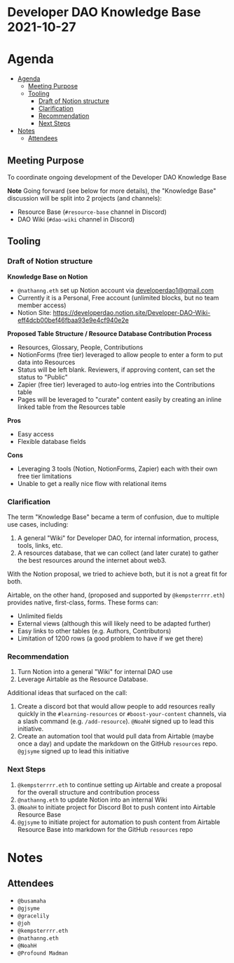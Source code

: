 <h1>Developer DAO Knowledge Base 2021-10-27</h1>

# Agenda
- [Agenda](#agenda)
  - [Meeting Purpose](#meeting-purpose)
  - [Tooling](#tooling)
    - [Draft of Notion structure](#draft-of-notion-structure)
    - [Clarification](#clarification)
    - [Recommendation](#recommendation)
    - [Next Steps](#next-steps)
- [Notes](#notes)
  - [Attendees](#attendees)

## Meeting Purpose
To coordinate ongoing development of the Developer DAO Knowledge Base

**Note**
Going forward (see below for more details), the "Knowledge Base" discussion will be split into 2 projects (and channels):
- Resource Base (`#resource-base` channel in Discord)
- DAO Wiki (`#dao-wiki` channel in Discord)

## Tooling

### Draft of Notion structure
**Knowledge Base on Notion**
- `@nathanng.eth` set up Notion account via developerdao1@gmail.com
- Currently it is a Personal, Free account (unlimited blocks, but no team member access)
- Notion Site: https://developerdao.notion.site/Developer-DAO-Wiki-eff4dcb00bef46fbaa93e9e4cf940e2e

**Proposed Table Structure / Resource Database Contribution Process**
- Resources, Glossary, People, Contributions
- NotionForms (free tier) leveraged to allow people to enter a form to put data into Resources
- Status will be left blank. Reviewers, if approving content, can set the status to "Public"
- Zapier (free tier) leveraged to auto-log entries into the Contributions table
- Pages will be leveraged to "curate" content easily by creating an inline linked table from the Resources table

**Pros**
- Easy access 
- Flexible database fields

**Cons**
- Leveraging 3 tools (Notion, NotionForms, Zapier) each with their own free tier limitations
- Unable to get a really nice flow with relational items

### Clarification
The term "Knowledge Base" became a term of confusion, due to multiple use cases, including:
1. A general "Wiki" for Developer DAO, for internal information, process, tools, links, etc.
2. A resources database, that we can collect (and later curate) to gather the best resources around the internet about web3.

With the Notion proposal, we tried to achieve both, but it is not a great fit for both.

Airtable, on the other hand, (proposed and supported by `@kempsterrrr.eth`) provides native, first-class, forms. These forms can:
- Unlimited fields
- External views (although this will likely need to be adapted further)
- Easy links to other tables (e.g. Authors, Contributors)
- Limitation of 1200 rows (a good problem to have if we get there)

### Recommendation
1. Turn Notion into a general "Wiki" for internal DAO use
2. Leverage Airtable as the Resource Database.

Additional ideas that surfaced on the call:
1. Create a discord bot that would allow people to add resources really quickly in the `#learning-resources` or `#boost-your-content` channels, via a slash command (e.g. `/add-resource`).  `@NoahH` signed up to lead this initiative.
2. Create an automation tool that would pull data from Airtable (maybe once a day) and update the markdown on the GitHub `resources` repo. `@gjsyme` signed up to lead this initiative

### Next Steps
1. `@kempsterrrr.eth` to continue setting up Airtable and create a proposal for the overall structure and contribution process
2. `@nathanng.eth` to update Notion into an internal Wiki
3. `@NoahH` to initiate project for Discord Bot to push content into Airtable Resource Base
4. `@gjsyme` to initiate project for automation to push content from Airtable Resource Base into markdown for the GitHub `resources` repo

# Notes

## Attendees
- `@busamaha`
- `@gjsyme`
- `@gracelily`
- `@joh`
- `@kempsterrrr.eth`
- `@nathanng.eth`
- `@NoahH`
- `@Profound Madman`